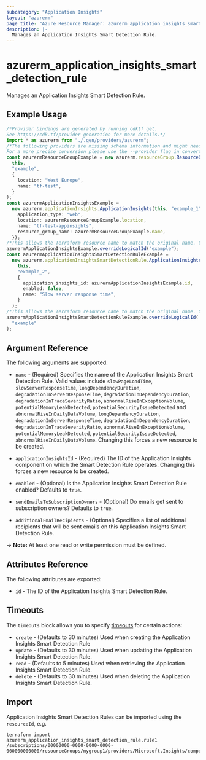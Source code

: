 ```yaml
---
subcategory: "Application Insights"
layout: "azurerm"
page_title: "Azure Resource Manager: azurerm_application_insights_smart_detection_rule"
description: |-
  Manages an Application Insights Smart Detection Rule.
---
```


# azurerm\_application\_insights\_smart\_detection\_rule

Manages an Application Insights Smart Detection Rule.

## Example Usage

```typescript
/*Provider bindings are generated by running cdktf get.
See https://cdk.tf/provider-generation for more details.*/
import * as azurerm from "./.gen/providers/azurerm";
/*The following providers are missing schema information and might need manual adjustments to synthesize correctly: azurerm.
For a more precise conversion please use the --provider flag in convert.*/
const azurermResourceGroupExample = new azurerm.resourceGroup.ResourceGroup(
  this,
  "example",
  {
    location: "West Europe",
    name: "tf-test",
  }
);
const azurermApplicationInsightsExample =
  new azurerm.applicationInsights.ApplicationInsights(this, "example_1", {
    application_type: "web",
    location: azurermResourceGroupExample.location,
    name: "tf-test-appinsights",
    resource_group_name: azurermResourceGroupExample.name,
  });
/*This allows the Terraform resource name to match the original name. You can remove the call if you don't need them to match.*/
azurermApplicationInsightsExample.overrideLogicalId("example");
const azurermApplicationInsightsSmartDetectionRuleExample =
  new azurerm.applicationInsightsSmartDetectionRule.ApplicationInsightsSmartDetectionRule(
    this,
    "example_2",
    {
      application_insights_id: azurermApplicationInsightsExample.id,
      enabled: false,
      name: "Slow server response time",
    }
  );
/*This allows the Terraform resource name to match the original name. You can remove the call if you don't need them to match.*/
azurermApplicationInsightsSmartDetectionRuleExample.overrideLogicalId(
  "example"
);

```

## Argument Reference

The following arguments are supported:

*   `name` - (Required) Specifies the name of the Application Insights Smart Detection Rule. Valid values include `slowPageLoadTime`, `slowServerResponseTime`, `longDependencyDuration`, `degradationInServerResponseTime`, `degradationInDependencyDuration`, `degradationInTraceSeverityRatio`, `abnormalRiseInExceptionVolume`, `potentialMemoryLeakDetected`, `potentialSecurityIssueDetected` and `abnormalRiseInDailyDataVolume`, `longDependencyDuration`, `degradationInServerResponseTime`, `degradationInDependencyDuration`, `degradationInTraceSeverityRatio`, `abnormalRiseInExceptionVolume`, `potentialMemoryLeakDetected`, `potentialSecurityIssueDetected`, `abnormalRiseInDailyDataVolume`. Changing this forces a new resource to be created.

*   `applicationInsightsId` - (Required) The ID of the Application Insights component on which the Smart Detection Rule operates. Changing this forces a new resource to be created.

*   `enabled` - (Optional) Is the Application Insights Smart Detection Rule enabled? Defaults to `true`.

*   `sendEmailsToSubscriptionOwners` - (Optional) Do emails get sent to subscription owners? Defaults to `true`.

*   `additionalEmailRecipients` - (Optional) Specifies a list of additional recipients that will be sent emails on this Application Insights Smart Detection Rule.

\-> **Note:** At least one read or write permission must be defined.

## Attributes Reference

The following attributes are exported:

* `id` - The ID of the Application Insights Smart Detection Rule.

## Timeouts

The `timeouts` block allows you to specify [timeouts](https://www.terraform.io/language/resources/syntax#operation-timeouts) for certain actions:

* `create` - (Defaults to 30 minutes) Used when creating the Application Insights Smart Detection Rule
* `update` - (Defaults to 30 minutes) Used when updating the Application Insights Smart Detection Rule.
* `read` - (Defaults to 5 minutes) Used when retrieving the Application Insights Smart Detection Rule.
* `delete` - (Defaults to 30 minutes) Used when deleting the Application Insights Smart Detection Rule.

## Import

Application Insights Smart Detection Rules can be imported using the `resourceId`, e.g.

```shell
terraform import azurerm_application_insights_smart_detection_rule.rule1 /subscriptions/00000000-0000-0000-0000-000000000000/resourceGroups/mygroup1/providers/Microsoft.Insights/components/mycomponent1/smartDetectionRule/myrule1
```
